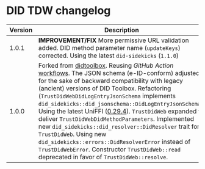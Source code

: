 # DID TDW changelog

| Version | Description                                                                                                                                                                                                                                                                                                                                                                                                                                                                                                                                                                                                                                                                                                                                                                                                                          |
|---------|--------------------------------------------------------------------------------------------------------------------------------------------------------------------------------------------------------------------------------------------------------------------------------------------------------------------------------------------------------------------------------------------------------------------------------------------------------------------------------------------------------------------------------------------------------------------------------------------------------------------------------------------------------------------------------------------------------------------------------------------------------------------------------------------------------------------------------------|
| 1.0.1   | **IMPROVEMENT/FIX** More permissive URL validation added. DID method parameter name (`updateKeys`) corrected. Using the latest `did-sidekicks` (`1.1.0`)                                                                                                                                                                                                                                                                                                                                                                                                                                                                                                                                                                                                                                                                             |
| 1.0.0   | Forked from [didtoolbox](https://github.com/swiyu-admin-ch/didtoolbox). Reusing _GitHub Action_ [workflows](https://github.com/swiyu-admin-ch/github-actions-workflows). The JSON schema (e-ID-conform) adjusted for the sake of backward compatibility with legacy (ancient) versions of DID Toolbox.  Refactoring (`TrustDidWebDidLogEntryJsonSchema` implements `did_sidekicks::did_jsonschema::DidLogEntryJsonSchema`). Using the latest UniFFI ([0.29.4](https://mozilla.github.io/uniffi-rs/0.29/)). `TrustDidWeb` expanded to deliver `TrustDidWebDidMethodParameters`. Implemented new `did_sidekicks::did_resolver::DidResolver` trait for `TrustDidWeb`. Using new `did_sidekicks::errors::DidResolverError` instead of `TrustDidWebError`. Constructor `TrustDidWeb::read` deprecated in favor of `TrustDidWeb::resolve`. |

